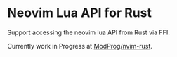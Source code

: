 # Neovim Lua API for Rust

Support accessing the neovim lua API from Rust via FFI.

Currently work in Progress at [ModProg/nvim-rust](https://github.com/ModProg/nvim-rust).
